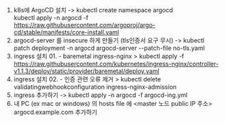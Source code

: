 1. k8s에 ArgoCD 설치 ->    kubectl create namespace argocd   
kubectl apply -n argocd -f https://raw.githubusercontent.com/argoproj/argo-cd/stable/manifests/core-install.yaml
2. argocd-server 를 insecure 하게 만들기 (tls인증서 요구 무시) -> kubectl patch deployment -n argocd argocd-server --patch-file no-tls.yaml 
3. ingress 설치 01. - baremetal ingress-nginx > kubectl apply -f https://raw.githubusercontent.com/kubernetes/ingress-nginx/controller-v1.1.3/deploy/static/provider/baremetal/deploy.yaml
4. ingress 설치 02. - 인증 관련 오류 제거 > kubectl delete validatingwebhookconfiguration ingress-nginx-admission
4. ingress 추가하기 -> kubectl apply -n argocd -f argocd-ing.yml
5. 내 PC (ex mac or windows) 의 hosts file 에 <master 노드 public IP 주소>   argocd.example.com 추가하기
